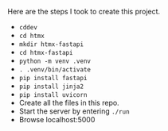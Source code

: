 Here are the steps I took to create this project.

- `cddev`
- `cd htmx`
- `mkdir htmx-fastapi`
- `cd htmx-fastapi`
- `python -m venv .venv`
- `. .venv/bin/activate`
- `pip install fastapi`
- `pip install jinja2`
- `pip install uvicorn`
- Create all the files in this repo.
- Start the server by entering `./run`
- Browse localhost:5000
